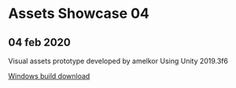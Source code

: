 # Assets Showcase 04

## 04 feb 2020
Visual assets prototype developed by amelkor
Using Unity 2019.3f6

<a href="/assets/showcase04/build/AssetsShowcase04.zip" download>Windows build download </a>
